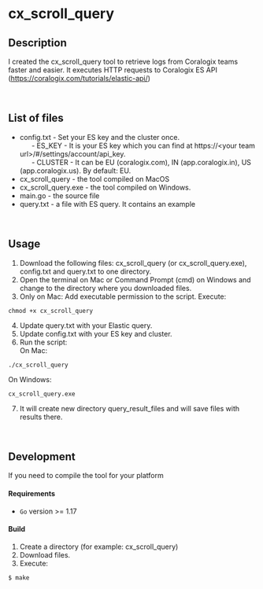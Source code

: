 # cx_scroll_query
 
## Description
I created the cx_scroll_query tool to retrieve logs from Coralogix teams faster and easier. It executes HTTP requests to Coralogix ES API (https://coralogix.com/tutorials/elastic-api/)

<br />

## List of files
- config.txt - Set your ES key and the cluster once.<br />
&nbsp;&nbsp;&nbsp;&nbsp;&nbsp; - ES_KEY - It is your ES key which you can find at https://\<your team url\>/#/settings/account/api_key.<br />
&nbsp;&nbsp;&nbsp;&nbsp;&nbsp; - CLUSTER - It can be EU (coralogix.com), IN (app.coralogix.in), US (app.coralogix.us). By default: EU.<br />
- cx_scroll_query - the tool compiled on MacOS<br />
- cx_scroll_query.exe - the tool compiled on Windows.<br />
- main.go - the source file<br />
- query.txt - a file with ES query. It contains an example<br />

<br />

## Usage
1. Download the following files: cx_scroll_query (or cx_scroll_query.exe), config.txt and query.txt to one directory.
2. Open the terminal on Mac or Command Prompt (cmd) on Windows and change to the directory where you downloaded files.
3. Only on Mac: Add executable permission to the script. Execute:
```
chmod +x cx_scroll_query
```
4. Update query.txt with your Elastic query.
5. Update config.txt with your ES key and cluster.
6. Run the script:<br/>
On Mac:
```
./cx_scroll_query
```
On Windows:
```
cx_scroll_query.exe
```
7. It will create new directory query_result_files and will save files with results there.

<br />

## Development
If you need to compile the tool for your platform
#### Requirements
* ``Go`` version >= 1.17

#### Build
1. Create a directory (for example: cx_scroll_query)
2. Download files.
3. Execute:
```
$ make
```
